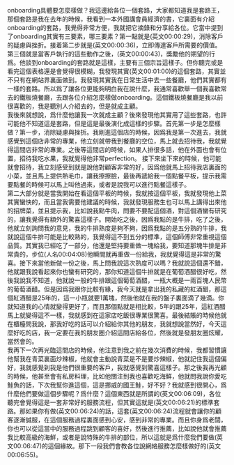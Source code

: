 onboarding具體要怎麼樣做？我這邊給各位一個套路，大家都知道我是套路王，那個套路是我在去年的時候，我看到一本外國講會員經濟的書，它裏面有介紹onboarding的套路，我覺得非常方便，我就把它摘錄和分享給各位。它當中提到了onboarding其實有三要素，哪三要素？第一點就是(英文00:00:29)，消除客戶的疑慮與挫折。接着第二步就是(英文00:00:36)，立即傳達客戶所需要的價值。第三個就是當客戶執行的這些動作之後，(英文00:00:43)，獎勵他的期望的行爲。他談到onboarding的套路就是這樣，主要有三個宗旨這樣子。但你聽完或是看完這個表格還是會覺得很模糊，我發現其實(英文00:01:00)的這個套路，其實並不只有在網站界裏面做到。我發現其實我在日常生活中去一些餐廳，他們其實都有一樣的套路。所以爲了讓各位更能夠明白我在說什麼，我通常喜歡舉一個我喜歡常去的鐵板燒餐廳，去跟各位介紹怎麼樣做onboarding。這個鐵板燒餐廳是我以前很喜歡的，我是聽別人介紹去的，但是就成主顧。\
我後來就想說，爲什麼他讓我一次就成主顧？後來發現他其實用了這些套路，也許可能他不知道這是套路，但是這是最後演化成這樣的步驟。首先第一步是怎麼樣做？第一步，消除疑慮與挫折。我剛進這個店的時候，因爲我是第一次進去，我就感覺到這個店非常的專業，他立刻就帶我到餐廳的空位，馬上就去招待我，我就覺得這間店非常的專業。之後等這間店的時候，如果人排很多話，他在外面也會有位置，招待我吃水果，我就覺得他非常perfection。
接下來坐下來的時候，他可能就會招待，我立刻感受到就是說他對顧客非常的好，因爲他就馬上招待我店裏面的小菜，並且馬上提供熱毛巾，讓我擦擦臉，最後再遞給我一個點餐平板，提示我需要點餐的時候可以馬上叫他過來，或者是說我可以進行點餐這樣子。\
第二大部分就是當我開始在看這個平板的時候，我就按這個平板，我就發現他上菜其實蠻快的，而且當我需要他建議的時候，我就發現服務生也可以馬上講得出來他的招牌菜，並且提示我，比如說我點牛肉，問要不要配這個酒，對這個酒蠻有研究的，讓我覺得有額外的驚喜這樣子。開始吃之後，因爲我點的是牛排，吃了之後，他就立刻詢問我的意見，我的牛排熟度是夠不夠，因爲我點的是五分熟的牛排，我就說這個牛排可能是比較熟的，我覺得這不到五分的標準，這個師傅非常重視這個品質。其實我已經吃了一部分，他還是堅持要重做一塊給我，要知道那塊牛排是非常貴的，步位(人名00:04:08)他瞬間就再重做一份給我，我就覺得這是非常的驚喜。接下來當他新做一份之後，馬上問我說這次熟度可以嗎？我就說這個還不錯，他就跟我說看起來你也蠻有研究的，那你知道這個牛排就是在葡萄酒醋很好吃，然後我說我不知道，他就說一般的牛排跟這個葡萄酒醋，一瓶大概是一兩百塊人民幣的葡萄酒醋。但是因爲我跟你比較有緣，我今天就是拿出我的私藏的紅酒醋，那這個紅酒醋是25年的，這一小瓶就要1萬塊，然後他就在我的盤子裏面滴了幾滴。你就知道我的心情就變得更好了，而且那個點就是相比較，5年的跟25年，這紅酒醋馬上就變得這不一樣，我就感到在這家店吃飯很專業很驚喜。最後結賬的時候他就在櫃檯問我說，那我好吃的話可以介紹給你其他的朋友，我就想說當然好，今天這麼好吃的店，我一定要在我的朋友圈介紹這間店給各位，然後就是發朋友圈炫耀，當然會的。\
我再下一次再光臨這間店的時候，他注意到我之前在幾次消費的時候，我都習慣讓他幫我在青菜裏面炒辣椒，他就會主動說青菜是不是要炒辣椒，他就記住我這個偏好，我就感覺到我是他們很重要的客戶，我就感覺到驚喜這樣子。那之後我再光顧的時候，他甚至會有私房料理，比如他關注到我也喜歡吃海鮮，他就問我說你愛吃鮭魚的話，下次我幫你進這個，這是挪威的國王鮭，好不好？我就感到很開心，爲什麼他們要做這個步驟呢？爲什麼？這個東西就是所謂的(英文00:06:09)，各位聽完會覺得這是一套非常好的服務流程，但其實這就是(英文00:06:21)的標準套路。那如果你有做(英文00:06:24)的話，這套(英文00:06:24)流程就會讓你的顧客逐漸誠服，在這個服務過程裏面感到心安，感到非常的專業。而且你身爲老闆，你也可以從這當中的服務過程跳到顧客的喜好，然後進行推薦，比如說他就會推薦我比較高級的海鮮，或者是說特殊的牛排的部位，所以這就是爲什麼我們要做(英文00:06:47)的這個緣故。那下一段我們會教各位說網絡服務怎麼樣做好的(英文00:06:55)。
